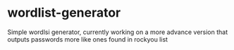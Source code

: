 # wordlist-generator
Simple wordlsi generator, currently working on a more advance version that outputs passwords more like ones found in rockyou list
